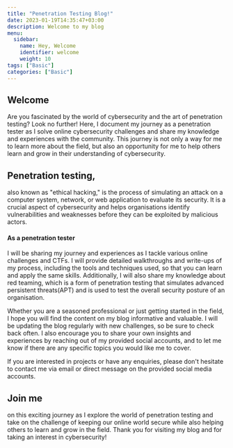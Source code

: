 ```yaml
---
title: "Penetration Testing Blog!"
date: 2023-01-19T14:35:47+03:00
description: Welcome to my blog
menu:
  sidebar:
    name: Hey, Welcome
    identifier: welcome
    weight: 10
tags: ["Basic"]
categories: ["Basic"]
---
```

## Welcome
 Are you fascinated by the world of cybersecurity and the art of penetration testing? Look no further! Here, I document my journey as a penetration tester as I solve online cybersecurity challenges and share my knowledge and experiences with the community. This journey is not only a way for me to learn more about the field, but also an opportunity for me to help others learn and grow in their understanding of cybersecurity.

## Penetration testing,
also known as "ethical hacking," is the process of simulating an attack on a computer system, network, or web application to evaluate its security. It is a crucial aspect of cybersecurity and helps organisations identify vulnerabilities and weaknesses before they can be exploited by malicious actors.

#### As a penetration tester
I will be sharing my journey and experiences as I tackle various online challenges and CTFs. I will provide detailed walkthroughs and write-ups of my process, including the tools and techniques used, so that you can learn and apply the same skills. Additionally, I will also share my knowledge about red teaming, which is a form of penetration testing that simulates advanced persistent threats(APT) and is used to test the overall security posture of an organisation.

Whether you are a seasoned professional or just getting started in the field, I hope you will find the content on my blog informative and valuable. I will be updating the blog regularly with new challenges, so be sure to check back often. I also encourage you to share your own insights and experiences by reaching out of my provided social accounts, and to let me know if there are any specific topics you would like me to cover.

If you are interested in projects or have any enquiries, please don't hesitate to contact me via email or direct message on the provided social media accounts.

## Join me
on this exciting journey as I explore the world of penetration testing and take on the challenge of keeping our online world secure while also helping others to learn and grow in the field. Thank you for visiting my blog and for taking an interest in cybersecurity!